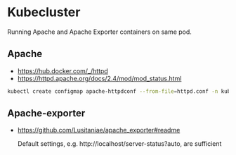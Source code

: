 # Kubecluster

Running Apache and Apache Exporter containers on same pod.

## Apache

- https://hub.docker.com/_/httpd
- https://httpd.apache.org/docs/2.4/mod/mod_status.html

```sh
kubectl create configmap apache-httpdconf --from-file=httpd.conf -n kube-system
```

## Apache-exporter

- https://github.com/Lusitaniae/apache_exporter#readme

  Default settings, e.g. http://localhost/server-status?auto, are sufficient
